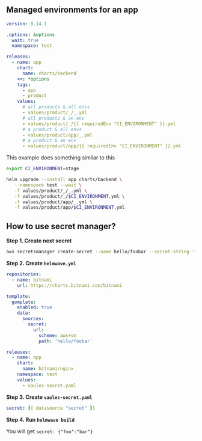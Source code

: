 ## Managed environments for an app

```yaml
version: 0.14.1

.options: &options
  wait: true
  namespace: test

releases:
  - name: app
    chart:
      name: charts/backend
    <<: *options
    tags:
      - app
      - product
    values:
      # all products & all envs
      - values/product/_/_.yml
      # all products & an env
      - values/product/_/{{ requiredEnv "CI_ENVIRONMENT" }}.yml
      # a product & all envs
      - values/product/app/_.yml
      # a product & an env
      - values/product/app/{{ requiredEnv "CI_ENVIRONMENT" }}.yml
```

This example does something similar to this

```bash
export CI_ENVIRONMENT=stage

helm upgrade --install app charts/backend \
   --namespace test --wait \
   -f values/product/_/_.yml \
   -f values/product/_/$CI_ENVIRONMENT.yml \
   -f values/product/app/_.yml \
   -f values/product/app/$CI_ENVIRONMENT.yml
```

## How to use secret manager?

**Step 1. Create next secret**

```bash
aws secretsmanager create-secret --name hello/foobar --secret-string '{"foo":"bar"}'
```


**Step 2. Create `helmwave.yml`**

```yaml
repositories:
  - name: bitnami
    url: https://charts.bitnami.com/bitnami

template:
  gomplate:
    enabled: true
    data:
      sources:
        secret:
          url:
            scheme: aws+sm
            path: 'hello/foobar'

releases:
  - name: app
    chart:
      name: bitnami/nginx
    namespace: test
    values:
      - vaules-secret.yaml
```

**Step 3. Create `vaules-secret.yaml`**

```yaml
secret: {{ datasource "secret" }}
```


**Step 4. Run `helmwave build`**

You will get `secret: {"foo":"bar"}`

